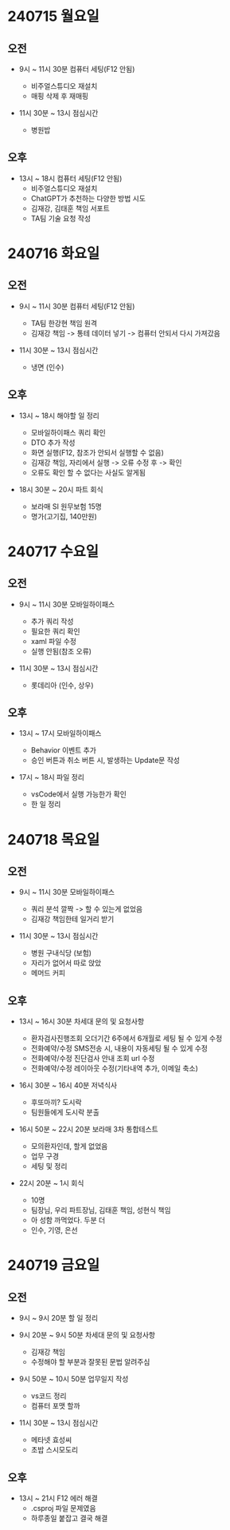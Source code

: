 # 240715 월요일
## 오전
- 9시 ~ 11시 30분 컴퓨터 세팅(F12 안됨)
    - 비주얼스튜디오 재설치
    - 매핑 삭제 후 재매핑

- 11시 30분 ~ 13시 점심시간
    - 병원밥

## 오후
- 13시 ~ 18시 컴퓨터 세팅(F12 안됨)
    - 비주얼스튜디오 재설치
    - ChatGPT가 추천하는 다양한 방법 시도
    - 김재강, 김태훈 책임 서포트
    - TA팀 기술 요청 작성


# 240716 화요일
## 오전
- 9시 ~ 11시 30분 컴퓨터 세팅(F12 안됨)
    - TA팀 한강현 책임 원격
    - 김재강 책임 -> 통테 데이터 넣기 -> 컴퓨터 안되서 다시 가져갔음

- 11시 30분 ~ 13시 점심시간
    - 냉면 (인수)
## 오후
- 13시 ~ 18시 해야할 일 정리
    - 모바일하이패스 쿼리 확인
    - DTO 추가 작성
    - 화면 실행(F12, 참조가 안되서 실행할 수 없음)
    - 김재강 책임, 자리에서 실행 -> 오류 수정 후 -> 확인
    - 오류도 확인 할 수 없다는 사실도 알게됨

- 18시 30분 ~ 20시 파트 회식
    - 보라매 SI 원무보험 15명
    - 명가(고기집, 140만원)



# 240717 수요일
## 오전
- 9시 ~ 11시 30분 모바일하이패스
    - 추가 쿼리 작성
    - 필요한 쿼리 확인
    - xaml 파일 수정
    - 실행 안됨(참조 오류)

- 11시 30분 ~ 13시 점심시간
    - 롯데리아 (인수, 상우)

## 오후
- 13시 ~ 17시 모바일하이패스
    - Behavior 이벤트 추가
    - 승인 버튼과 취소 버튼 시, 발생하는 Update문 작성

- 17시 ~ 18시 파일 정리
    - vsCode에서 실행 가능한가 확인
    - 한 일 정리



# 240718 목요일
## 오전
- 9시 ~ 11시 30분 모바일하이패스
    - 쿼리 분석 깔짝 -> 할 수 있는게 없었음
    - 김재강 책임한테 일거리 받기 

- 11시 30분 ~ 13시 점심시간
    - 병원 구내식당 (보험)
    - 자리가 없어서 따로 앉았
    - 메머드 커피

## 오후
- 13시 ~ 16시 30분 차세대 문의 및 요청사항
    - 환자검사진행조회 오더기간 6주에서 6개월로 세팅 될 수 있게 수정
    - 전화예약/수정 SMS전송 시, 내용이 자동세팅 될 수 있게 수정
    - 전화예약/수정 진단검사 안내 조회 url 수정
    - 전화예약/수정 레이아웃 수정(기타내역 추가, 이메일 축소)

- 16시 30분 ~ 16시 40분 저녁식사
    - 후또마끼? 도시락
    - 팀원들에게 도시락 분출

- 16시 50분 ~ 22시 20분 보라매 3차 통합테스트
    - 모의환자인데, 할게 없었음
    - 업무 구경
    - 세팅 및 정리

- 22시 20분 ~ 1시 회식
    - 10명
    - 팀장님, 우리 파트장님, 김태훈 책임, 성현식 책임
    - 아 성함 까먹었다. 두분 더
    - 인수, 기영, 은선




# 240719 금요일
## 오전
- 9시 ~ 9시 20분 할 일 정리

- 9시 20분 ~ 9시 50분 차세대 문의 및 요청사항
    - 김재강 책임
    - 수정해야 할 부분과 잘못된 문법 알려주심

- 9시 50분 ~ 10시 50분 업무일지 작성
    - vs코드 정리
    - 컴퓨터 포맷 할까


- 11시 30분 ~ 13시 점심시간
    - 메타넷 효성씨
    - 초밥 스시모도리

## 오후
- 13시 ~ 21시 F12 에러 해결
    - .csproj 파일 문제였음
    - 하루종일 붙잡고 결국 해결
